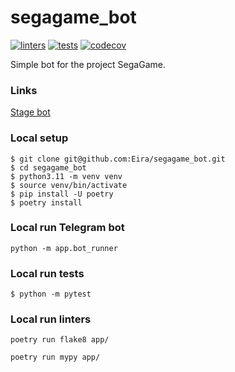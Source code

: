 # segagame_bot

[![linters](https://github.com/Eira/segagame_bot/actions/workflows/linters.yml/badge.svg?branch=main)](https://github.com/Eira/segagame_bot/actions/workflows/linters.yml)
[![tests](https://github.com/Eira/segagame_bot/actions/workflows/tests.yml/badge.svg?branch=main)](https://github.com/Eira/segagame_bot/actions/workflows/tests.yml)
[![codecov](https://codecov.io/gh/Eira/segagame_bot/branch/main/graph/badge.svg?token=VBFPMKSW3L)](https://codecov.io/gh/Eira/segagame_bot)

Simple bot for the project SegaGame.

### Links
[Stage bot](t.me/SegaGame_stage_bot)

### Local setup
```shell
$ git clone git@github.com:Eira/segagame_bot.git
$ cd segagame_bot
$ python3.11 -m venv venv
$ source venv/bin/activate
$ pip install -U poetry
$ poetry install
```

### Local run Telegram bot
```
python -m app.bot_runner
```

### Local run tests
```shell
$ python -m pytest
```

### Local run linters
```
poetry run flake8 app/

poetry run mypy app/
```
